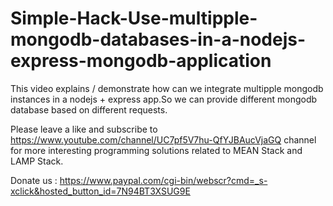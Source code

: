 # Simple-Hack-Use-multipple-mongodb-databases-in-a-nodejs-express-mongodb-application
This video explains / demonstrate how can we integrate multipple mongodb instances in a nodejs + express app.So we can provide different mongodb database based on different requests. 

Please leave a like and subscribe to https://www.youtube.com/channel/UC7pf5V7hu-QfYJBAucVjaGQ channel for more interesting programming solutions related to MEAN Stack and LAMP Stack.


Donate us : https://www.paypal.com/cgi-bin/webscr?cmd=_s-xclick&hosted_button_id=7N94BT3XSUG9E
